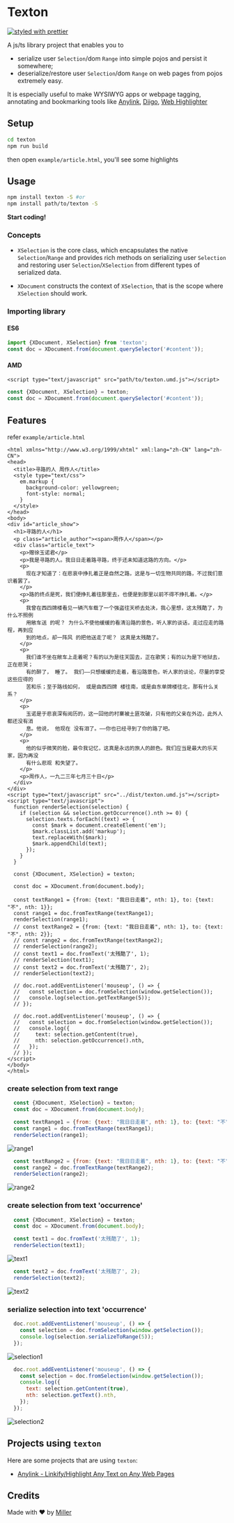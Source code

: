# Texton

[![styled with prettier](https://img.shields.io/badge/styled_with-prettier-ff69b4.svg)](https://github.com/prettier/prettier)

A js/ts library project that enables you to 
* serialize user `Selection`/dom `Range` into simple pojos and persist it somewhere;
* deserialize/restore user `Selection`/dom `Range` on web pages from pojos 
extremely easy.

It is especially useful to make WYSIWYG apps or webpage tagging, annotating and bookmarking 
tools like 
[Anylink](https://chrome.google.com/webstore/detail/any-link-safereliable-lin/mpflpgaobfpjcpefkdnpalfdodifkkgc), 
[Diigo](https://chrome.google.com/webstore/detail/diigo-web-collector-captu/pnhplgjpclknigjpccbcnmicgcieojbh),
[Web Highlighter](https://alienzhou.github.io/web-highlighter/)
## Setup

```bash
cd texton
npm run build
```
then open `example/article.html`, you'll see some highlights

## Usage

```bash
npm install texton -S #or
npm install path/to/texton -S
```
**Start coding!**

### Concepts
 - `XSelection` is the core class, which encapsulates the native `Selection`/`Range` and provides 
 rich methods on serializing user `Selection` and restoring user `Selection`/`XSelection` from 
 different types of serialized data.
 
 - `XDocument` constructs the context of `XSelection`, that is the scope where `XSelection` should 
 work.

### Importing library

#### ES6
```typescript
import {XDocument, XSelection} from 'texton';
const doc = XDocument.from(document.querySelector('#content'));
```

#### AMD
```xhtml
<script type="text/javascript" src="path/to/texton.umd.js"></script>
```
```javascript
const {XDocument, XSelection} = texton;
const doc = XDocument.from(document.querySelector('#content'));
```

## Features 
refer `example/article.html`
```xhtml
<html xmlns="http://www.w3.org/1999/xhtml" xml:lang="zh-CN" lang="zh-CN">
<head>
  <title>寻路的人 周作人</title>
  <style type="text/css">
    em.markup {
      background-color: yellowgreen;
      font-style: normal;
    }
  </style>
</head>
<body>
<div id="article_show">
  <h1>寻路的人</h1>
  <p class="article_author"><span>周作人</span></p>
  <div class="article_text">
    <p>赠徐玉诺君</p>
    <p>我是寻路的人。我日日走着路寻路，终于还未知道这路的方向。</p>
    <p>
      现在才知道了：在悲哀中挣扎着正是自然之路，这是与一切生物共同的路，不过我们意识着罢了。
    </p>
    <p>路的终点是死，我们便挣扎着往那里去，也便是到那里以前不得不挣扎着。</p>
    <p>
      我曾在西四牌楼看见一辆汽车载了一个强盗往天桥去处决，我心里想，这太残酷了，为什么不照例
      用敞车送 的呢？ 为什么不使他缓缓的看清沿路的景色，听人家的谈话，走过应走的路程，再到应
      到的地点，却一阵风 的把他送走了呢？ 这真是太残酷了。
    </p>
    <p>
      我们谁不坐在敞车上走着呢？有的以为是往天国去，正在歌笑；有的以为是下地狱去，正在悲哭；
      有的醉了， 睡了。 我们——只想缓缓的走着，看沿路景色，听人家的谈论，尽量的享受这些应得的
      苦和乐；至于路线如何， 或是由西四牌 楼往南，或是由东单牌楼往北，那有什么关系？
    </p>
    <p>
      玉诺是于悲哀深有阅历的，这一回他的村寨被土匪攻破，只有他的父亲在外边，此外人都还没有消
      息。他说， 他现在 没有泪了。——你也已经寻到了你的路了吧。
    </p>
    <p>
      他的似乎微笑的脸，最令我记忆，这真是永远的旅人的颜色。我们应当是最大的乐天家，因为再没
      有什么悲观 和失望了。
    </p>
    <p>周作人，一九二三年七月三十日</p>
  </div>
</div>
<script type="text/javascript" src="../dist/texton.umd.js"></script>
<script type="text/javascript">
  function renderSelection(selection) {
    if (selection && selection.getOccurrence().nth >= 0) {
      selection.texts.forEach((text) => {
        const $mark = document.createElement('em');
        $mark.classList.add('markup');
        text.replaceWith($mark);
        $mark.appendChild(text);
      });
    }
  }

  const {XDocument, XSelection} = texton;

  const doc = XDocument.from(document.body);

  const textRange1 = {from: {text: "我日日走着", nth: 1}, to: {text: "不", nth: 1}};
  const range1 = doc.fromTextRange(textRange1);
  renderSelection(range1);
  // const textRange2 = {from: {text: "我日日走着", nth: 1}, to: {text: "不", nth: 2}};
  // const range2 = doc.fromTextRange(textRange2);
  // renderSelection(range2);
  // const text1 = doc.fromText('太残酷了', 1);
  // renderSelection(text1);
  // const text2 = doc.fromText('太残酷了', 2);
  // renderSelection(text2);

  // doc.root.addEventListener('mouseup', () => {
  //   const selection = doc.fromSelection(window.getSelection());
  //   console.log(selection.getTextRange(5));
  // });

  // doc.root.addEventListener('mouseup', () => {
  //   const selection = doc.fromSelection(window.getSelection());
  //   console.log({
  //     text: selection.getContent(true),
  //     nth: selection.getOccurrence().nth,
  //   });
  // });
</script>
</body>
</html>
```

### create selection from text range
```javascript
  const {XDocument, XSelection} = texton;
  const doc = XDocument.from(document.body);

  const textRange1 = {from: {text: "我日日走着", nth: 1}, to: {text: "不", nth: 1}};
  const range1 = doc.fromTextRange(textRange1);
  renderSelection(range1);
```
![range1](./example/screenshots/range1.png)

```javascript
  const textRange2 = {from: {text: "我日日走着", nth: 1}, to: {text: "不", nth: 2}};
  const range2 = doc.fromTextRange(textRange2);
  renderSelection(range2);
```
![range2](./example/screenshots/range2.png)

### create selection from text 'occurrence'
```javascript
  const {XDocument, XSelection} = texton;
  const doc = XDocument.from(document.body);

  const text1 = doc.fromText('太残酷了', 1);
  renderSelection(text1);
```
![text1](./example/screenshots/text1.png)

```javascript
  const text2 = doc.fromText('太残酷了', 2);
  renderSelection(text2);
```
![text2](./example/screenshots/text2.png)

### serialize selection into text 'occurrence'
```javascript
  doc.root.addEventListener('mouseup', () => {
    const selection = doc.fromSelection(window.getSelection());
    console.log(selection.serializeToRange(5));
  });
```
![selection1](./example/screenshots/selection1.png)
```javascript
  doc.root.addEventListener('mouseup', () => {
    const selection = doc.fromSelection(window.getSelection());
    console.log({
      text: selection.getContent(true),
      nth: selection.getText().nth,
    });
  });
```
![selection2](./example/screenshots/selection2.png)
## Projects using `texton`

Here are some projects that are using `texton`:
- [Anylink - Linkify/Highlight Any Text on Any Web Pages](https://chrome.google.com/webstore/detail/any-link-safereliable-lin/mpflpgaobfpjcpefkdnpalfdodifkkgc)

## Credits

Made with :heart: by [Miller](mailto:gr8miller@hotmail.com)
